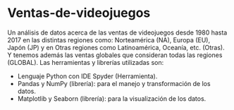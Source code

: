 # Ventas-de-videojuegos
Un análisis de datos acerca de las ventas de videojuegos desde 1980 hasta 2017 en las distintas regiones como: Norteamérica (NA), Europa (EU), Japón (JP) y en Otras regiones como Latinoamérica, Oceanía, etc. (Otras). Y tenemos además las ventas globales que consideran todas las regiones (GLOBAL). Las herramientas y librerías utilizadas son:

- Lenguaje Python con IDE Spyder (Herramienta).
- Pandas y NumPy (librería): para el manejo y transformación de los datos.
- Matplotlib y Seaborn (librería): para la visualización de los datos.
